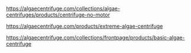 https://algaecentrifuge.com/collections/algae-centrifuges/products/centrifuge-no-motor

https://algaecentrifuge.com/products/extreme-algae-centrifuge

https://algaecentrifuge.com/collections/frontpage/products/basic-algae-centrifuge
